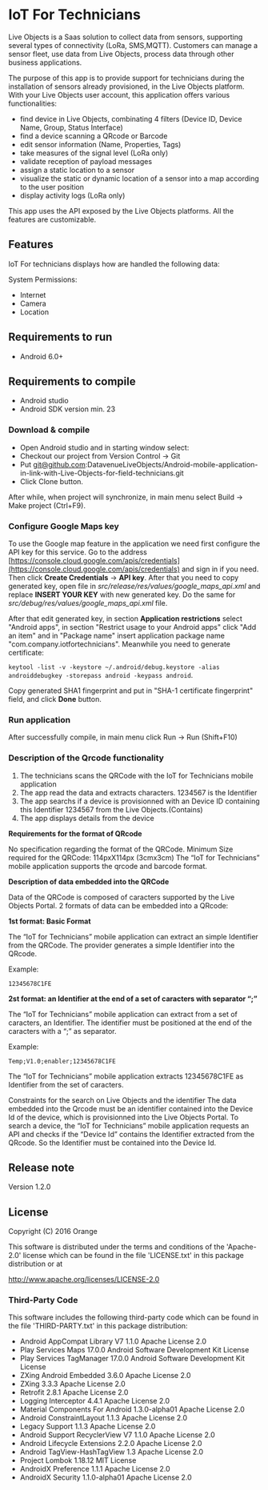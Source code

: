 # IoT For Technicians

Live Objects is a Saas solution to collect data from sensors, supporting several types of connectivity (LoRa, SMS,MQTT).
Customers can manage a sensor fleet, use data from Live Objects, process data through other business applications.

The purpose of this app is to provide support for technicians during the installation of sensors already provisioned, in the Live Objects platform.
With your Live Objects user account, this application offers various functionalities:
* find device in Live Objects, combinating 4 filters (Device ID, Device Name, Group, Status Interface)
* find a device scanning a QRcode or Barcode
* edit sensor information (Name, Properties, Tags)
* take measures of the signal level (LoRa only)
* validate reception of payload messages
* assign a static location to a sensor
* visualize the static or dynamic location of a sensor into a map according to the user position
* display activity logs (LoRa only)

This app uses the API exposed by the Live Objects platforms.
All the features are customizable.

## Features
IoT For technicians displays how are handled the following data:

System Permissions:

* Internet
* Camera
* Location


## Requirements to run

* Android 6.0+

## Requirements to compile

* Android studio
* Android SDK version min. 23

### Download & compile

* Open Android studio and in starting window select:
* Checkout our project from Version Control -> Git
* Put git@github.com:DatavenueLiveObjects/Android-mobile-application-in-link-with-Live-Objects-for-field-technicians.git
* Click Clone button.

After while, when project will synchronize, in main menu select Build -> Make project (Ctrl+F9).

### Configure Google Maps key
To use the Google map feature in the application we need first configure the API key for this service.
Go to the address [https://console.cloud.google.com/apis/credentials](https://console.cloud.google.com/apis/credentials) and sign in if you need.
Then click **Create Credentials** -> **API key**. After that you need to copy generated key, open file in
*src/release/res/values/google_maps_api.xml* and replace **INSERT YOUR KEY** with new generated key.
Do the same for *src/debug/res/values/google_maps_api.xml* file.


After that edit generated key, in section **Application restrictions** select "Android apps",
in section "Restrict usage to your Android apps" click "Add an item" and in "Package name" insert
application package name "com.company.iotfortechnicians". Meanwhile you need to generate certificate:

```keytool -list -v -keystore ~/.android/debug.keystore -alias androiddebugkey -storepass android -keypass android```.

Copy generated SHA1 fingerprint and put in "SHA-1 certificate fingerprint" field, and click **Done** button.

### Run application

After successfully compile, in main menu click Run -> Run (Shift+F10)

### Description of the Qrcode functionality

1. The technicians scans the QRCode with the IoT for Technicians mobile application
2. The app read the data and extracts characters. 1234567 is the Identifier
3. The app searchs  if a device is provisionned with an Device ID containing this Identifier 1234567  from the Live Objects.(Contains)
4. The app displays details from the device



**Requirements for the format of QRcode**

No specification regarding the format of the QRCode.
Minimum Size required for the QRCode: 114pxX114px (3cmx3cm)
The “IoT for Technicians” mobile application supports the qrcode and barcode format.

**Description of data embedded into the QRCode**

Data of the QRCode is composed of caracters supported by the Live Objects Portal.
2 formats of data can be embedded into a QRcode:


**1st format:  Basic Format**

The “IoT for Technicians” mobile application can extract an simple Identifier from the QRCode.
The provider generates a simple Identifier into the QRcode.

Example:

    12345678C1FE


**2st format: an Identifier at the end of a set of caracters with separator “;”**

The “IoT for Technicians” mobile application can extract from a set of caracters, an Identifier.
The identifier must be positioned at the end of the caracters with a “;” as separator.

 Example:

    Temp;V1.0;enabler;12345678C1FE

The “IoT for Technicians” mobile application extracts 12345678C1FE as Identifier from the set of caracters.

Constraints for the search on Live Objects and the identifier
The data embedded into the Qrcode must be an identifier contained into the Device Id of the device, which is provisionned into the Live Objects Portal.
To search a device, the “IoT for Technicians” mobile application requests an API and checks if the “Device Id” contains the Identifier extracted from the QRcode.
So the Identifier must be contained into the Device Id.

## Release note

Version 1.2.0

## License

Copyright (C) 2016 Orange

This software is distributed under the terms and conditions of the 'Apache-2.0' license which can be found in the file 'LICENSE.txt' in this package distribution or at

http://www.apache.org/licenses/LICENSE-2.0

### Third-Party Code

This software includes the following third-party code which can be found in the file 'THIRD-PARTY.txt' in this package distribution:

* Android AppCompat Library V7 1.1.0 Apache License 2.0
* Play Services Maps 17.0.0 Android Software Development Kit License
* Play Services TagManager 17.0.0 Android Software Development Kit License
* ZXing Android Embedded 3.6.0 Apache License 2.0
* ZXing 3.3.3 Apache License 2.0
* Retrofit 2.8.1 Apache License 2.0
* Logging Interceptor 4.4.1 Apache License 2.0
* Material Components For Android 1.3.0-alpha01 Apache License 2.0
* Android ConstraintLayout 1.1.3 Apache License 2.0
* Legacy Support 1.1.3 Apache License 2.0
* Android Support RecyclerView V7 1.1.0 Apache License 2.0
* Android Lifecycle Extensions 2.2.0 Apache License 2.0
* Android TagView-HashTagView 1.3 Apache License 2.0
* Project Lombok 1.18.12 MIT License
* AndroidX Preference 1.1.1 Apache License 2.0
* AndroidX Security 1.1.0-alpha01 Apache License 2.0

